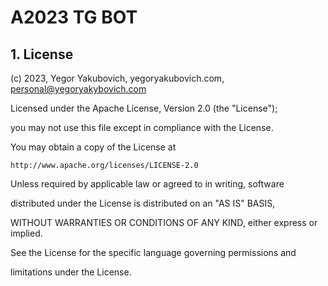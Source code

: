 # A2023 TG BOT

## 1. License

(c) 2023, Yegor Yakubovich, yegoryakubovich.com, personal@yegoryakybovich.com

Licensed under the Apache License, Version 2.0 (the "License");

you may not use this file except in compliance with the License.

You may obtain a copy of the License at

    http://www.apache.org/licenses/LICENSE-2.0

Unless required by applicable law or agreed to in writing, software

distributed under the License is distributed on an "AS IS" BASIS,

WITHOUT WARRANTIES OR CONDITIONS OF ANY KIND, either express or implied.

See the License for the specific language governing permissions and

limitations under the License.
